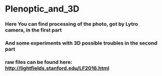 # Plenoptic_and_3D
### Here You can find processing of the photo, got by Lytro camera, in the first part
### And some experiments with 3D possible troubles in the second part
### raw files can be found here: http://lightfields.stanford.edu/LF2016.html
